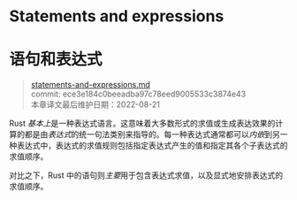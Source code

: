 # Statements and expressions
# 语句和表达式

>[statements-and-expressions.md](https://github.com/rust-lang/reference/blob/master/src/statements-and-expressions.md)\
>commit: ece3e184c0beeadba97c78eed9005533c3874e43 \
>本章译文最后维护日期：2022-08-21

Rust *基本上*是一种表达式语言。这意味着大多数形式的求值或生成表达效果的计算的都是由*表达式*的统一句法类别来指导的。每一种表达式通常都可以*内嵌*到另一种表达式中，表达式的求值规则包括指定表达式产生的值和指定其各个子表达式的求值顺序。

对比之下，Rust 中的语句则*主要*用于包含表达式求值，以及显式地安排表达式的求值顺序。